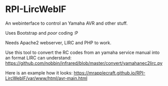 # RPI-LircWebIF
An webinterface to control an Yamaha AVR and other stuff.

Uses Bootstrap and *poor* coding :P

Needs Apache2 webserver, LIRC and PHP to work.

Use this tool to convert the RC codes from an yamaha service manual
into an format LIRC can understand:
https://github.com/nobbin/infrared/blob/master/convert/yamahanec2lirc.py

Here is an example how it looks: 
https://mrapplecraft.github.io/RPI-LircWebIF/var/www/html/avr-main.html
